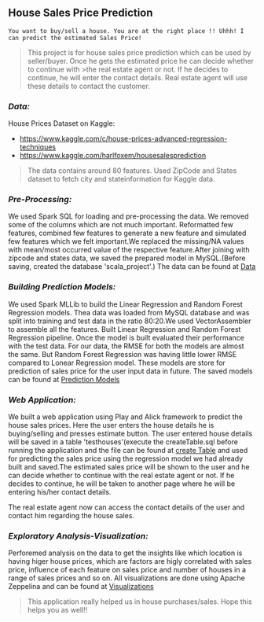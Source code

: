 ## House Sales Price Prediction ##

`You want to buy/sell a house. You are at the right place !! Uhhh! I can predict the estimated Sales Price!`

>This project is for house sales price prediction which can be used by seller/buyer. Once he gets the estimated price he can decide whether to continue with >the real estate agent or not. If he decides to continue, he will enter the contact details. Real estate agent will use these details to contact the customer.

### *Data:* ###
House Prices Dataset on Kaggle:
* https://www.kaggle.com/c/house-prices-advanced-regression-techniques
* https://www.kaggle.com/harlfoxem/housesalesprediction

> The data contains around 80 features. Used ZipCode and States dataset to fetch city and stateinformation for Kaggle data.

### *Pre-Processing:* ###
We used Spark SQL for loading and pre-processing the data. We removed some of the columns which are not much important. Reformatted few features, combined few features to generate a new feature and simulated few features which we felt important.We replaced the missing/NA values with mean/most occurred value of the respective feature.After joining with zipcode and states data, we saved the prepared model in MySQL.(Before saving, created the database 'scala_project'.)
The data can be found at [Data](Team6_Code/data/Raw)


### *Building Prediction Models:* ###
We used Spark MLLib to build the Linear Regression and Random Forest Regression models. Thea data was loaded from MySQL database and was split into training and test data in the ratio 80:20.We used VectorAssembler to assemble all the features. Built Linear Regression and Random Forest Regression pipeline. Once the model is built evaluated their performance with the test data. For our data, the RMSE for both the models are almost the same. But Random Forest Regression was having little lower RMSE compared to Lonear Regression model. These models are store for prediction of sales price for the user input data in future. The saved models can be found at [Prediction Models](Team6_Play/PredictionModels)

### *Web Application:* ###
We built a web application using Play and Alick framework to predict the house sales prices. Here the user enters the house details he is buying/selling and presses estimate button. The user entered house details will be saved in a table 'testhouses'(execute the createTable.sql before running the application and the file can be found at [create Table](Team6_Play/conf/evolutions.default/CreateTable.sql) and used for predicting the sales price using the regression model we had already built and saved.The estimated sales price will be shown to the user and he can decide whether to continue with the real estate agent or not. If he decides to continue, he will be taken to another page where he will be entering his/her contact details. 

The real estate agent now can access the contact details of the user and contact him regarding the house sales.

### *Exploratory Analysis-Visualization:* ###
Perforemed analysis on the data to get the insights like which location is having higer house prices, which are factors are higly correlated with sales price, influence of each feature on sales price and number of houses in a range of sales prices and so on. All visualizations are done using Apache Zeppelina and can be found at [Visualizations](ZeppelinNotebooks)


>This application really helped us in house purchases/sales. Hope this helps you as well!!
